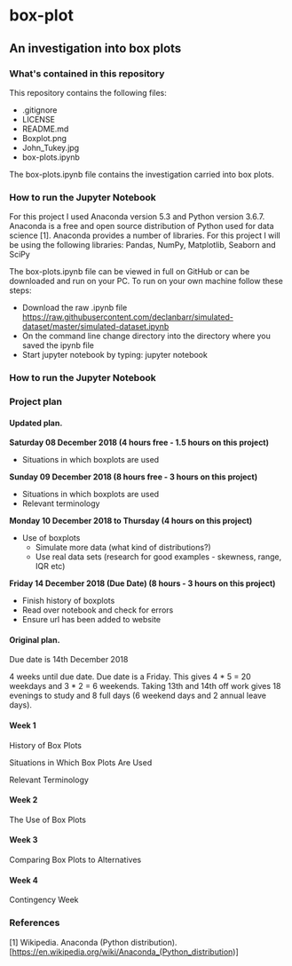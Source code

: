 # box-plot
## An investigation into box plots

### What's contained in this repository

This repository contains the following files:

* .gitignore
* LICENSE
* README.md
* Boxplot.png
* John_Tukey.jpg
* box-plots.ipynb


The box-plots.ipynb file contains the investigation carried into box plots.

### How to run the Jupyter Notebook

For this project I used Anaconda version 5.3 and Python version 3.6.7. Anaconda is a free and open source distribution of Python used for data science [1]. Anaconda provides a number of libraries. For this project I will be using the following libraries: Pandas, NumPy, Matplotlib, Seaborn and SciPy

The box-plots.ipynb file can be viewed in full on GitHub or can be downloaded and run on your PC. To run on your own machine follow these steps:

* Download the raw .ipynb file https://raw.githubusercontent.com/declanbarr/simulated-dataset/master/simulated-dataset.ipynb
* On the command line change directory into the directory where you saved the ipynb file
* Start jupyter notebook by typing: jupyter notebook


### How to run the Jupyter Notebook

### Project plan

#### Updated plan.

__Saturday 08 December 2018 (4 hours free - 1.5 hours on this project)__
* Situations in which boxplots are used

__Sunday 09 December 2018 (8 hours free - 3 hours on this project)__
* Situations in which boxplots are used
* Relevant terminology

__Monday 10 December 2018 to Thursday (4 hours on this project)__
* Use of boxplots
  * Simulate more data (what kind of distributions?)
  * Use real data sets (research for good examples - skewness, range, IQR etc)
  
__Friday 14 December 2018 (Due Date) (8 hours - 3 hours on this project)__
* Finish history of boxplots
* Read over notebook and check for errors
* Ensure url has been added to website


#### Original plan.

Due date is 14th December 2018

4 weeks until due date. Due date is a Friday. This gives 4 * 5 = 20 weekdays and 3 * 2 = 6 weekends. Taking 13th and 14th off work gives 18 evenings to study and 8 full days (6 weekend days and 2 annual leave days).


#### Week 1

History of Box Plots

Situations in Which Box Plots Are Used

Relevant Terminology


#### Week 2

The Use of Box Plots


#### Week 3

Comparing Box Plots to Alternatives


#### Week 4

Contingency Week

### References

[1] Wikipedia. Anaconda (Python distribution).
[https://en.wikipedia.org/wiki/Anaconda_(Python_distribution)]

